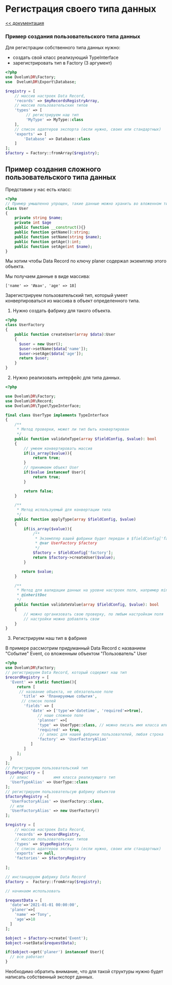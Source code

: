 # Регистрация своего типа данных
[<< документация](readme.md)

### Пример создания пользовательского типа данных

Для регистрации собственного типа данных нужно:
* создать свой класс реализующий TypeInterface
* зарегистрировать тип в Factory (3 аргумент)
```php
<?php
use Dvelum\DR\Factory;
use  Dvelum\DR\Export\Database;

$registry = [
    // массив настроек Data Record,
    'records' => $myRecordsRegistryArray, 
    // массив пользовательских типов
    'types' => [
         // регистрируем наш тип
         'MyType' => MyType::class
    ],
    // список адаптеров экспорта (если нужно, своих или стандартных)
    'exports' => [
        'Database' => Database::class
    ]
];
$factory = Factory::fromArray($registry);
```


## Пример создания сложного пользовательского типа данных

Представим у нас есть класс:

```php
<?php
// Пример умышленно упрощен, такие данные можно хранить во вложенном типе RecordType
class User
{
    private string $name;
    private int $age
    public function __construct(){}
    public function getName():string;
    public function setName(string $name);
    public function getAge():int;
    public function setAge(int $name);
}

```
Мы хотим чтобы Data Record по ключу planer содержал экземпляр этого объекта.

Мы получаем данные в виде массива:

 ```['name' => 'Иван', 'age' => 18]```

Зарегистрируем пользовательский тип, который умеет конвертироваться из массива в объект определенного типа.

1. Нужно создать фабрику для такого объекта.

```php
<?php
class UserFactory
{
    public function createUser(array $data):User
    {
      $user = new User();
      $user->setName($data['name']);
      $user->setAge($data['age']);
      return $user;
    }
}

```

2. Нужно реализовать интерфейс для типа данных.

```php
<?php

use Dvelum\DR\Factory;
use Dvelum\DR\Record;
use Dvelum\DR\Type\TypeInterface;

final class UserType implements TypeInterface
{
    /**
     * Метод проверки, может ли тип быть конвертирован
     */
    public function validateType(array $fieldConfig, $value): bool
    {
        // умеем конвертировать массив
        if(is_array($value)){
            return true;
        }
        // принимаем объект User
        if($value instanceof User){
            return true;
        }

        return false;
    }

    /**
     * Метод используемый для конвертации типа
     */
    public function applyType(array $fieldConfig, $value)
    {
        if(is_array($value)){
            /**
             * Экземпляр вашей фабрики будет передан в $fieldConfig['factory']
             * @var UserFactory $factory
             */
            $factory = $fieldConfig['factory'];
            return $factory->createUser($value);
        }

       return $value;
    }

    /**
     * Метод для валидации данных на уровне настроек поля, например minValue
     * @inheritDoc
     */
    public function validateValue(array $fieldConfig, $value): bool
    {
        // можно организовать свою проверку, по любым настройкам поля
        // настройки можно добавлять свои
    }
}

```

3. Регистрируем наш тип в фабрике

В примере рассмотрим придуманный Data Record с названием "Событие" Event, cо вложенным объектом "Пользователь" User

```php
<?php
use Dvelum\DR\Factory;
// регистрируем Data Record, который содержит наш тип
$recordRegistry = [
  'Event' => static function(){
     return [
      // название объекта, не обязательное поле
       'title' => 'Планируемые события',
       // список полей
        'fields' => [
           'date' => ['type'=>'datetime', 'required'=>true],
              // наше сложное поле
              'planner' =>[
              'type' => UserType::class, // можно писать имя класса или имя алиаса 'UserTypeAlias'
              'required' => true,
               // алиас для нашей фабрики пользователей, любая строка
              'factory' => 'UserFactoryAlias'
           ]
        ]
     ];
  }
];
// Регистрируем пользовательский тип 
$typeRegistry = [
  // алиас           имя класса реализующего тип
  'UserTypeAlias' => UserType::class
];
// регистрируем пользовательсую фабрику объектов
$factoryRegistry =[
  'UserFactoryAlias' => UserFactory::class,
  // или
  'UserFactoryAlias' => new UserFactory()
];

$registry = [
    // массив настроек Data Record,
    'records' => $recordRegistry, 
    // массив пользовательских типов
    'types' => $typeRegistry,
    // список адаптеров экспорта (если нужно, своих или стандартных)
    'exports' => null,
    'factories' => $factoryRegistry
    
];

// инстанцируем фабрику Data Record
$factory =  Factory::fromArray($registry);

// начинаем использовать

$requestData = [
  'date'=>'2021-01-01 00:00:00', 
  'planer'=>[
    'name' =>'Tony', 
    'age'=>18
  ]
];

$object = $factory->create('Event');
$object->setData($requestData);

if($object->get('planer') instanceof User){
  // все работает
}
```

Необходимо обратить внимание, что для такой структуры нужно будет написать собственный экспорт данных.







